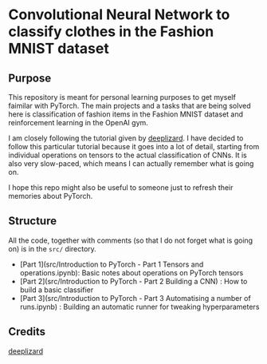 # Convolutional Neural Network to classify clothes in the Fashion MNIST dataset

## Purpose

This repository is meant for personal learning purposes to get myself faimilar with PyTorch. The main projects and a tasks that are being solved here is classification of fashion items in the Fashion MNIST dataset and reinforcement learning in the OpenAI gym. 

I am closely following the tutorial given by [deeplizard](https://deeplizard.com/learn/video/v5cngxo4mIg). I have decided to follow this particular tutorial because it goes into a lot of detail, starting from individual operations on tensors to the actual classification of CNNs. It is also very slow-paced, which means I can actually remember what is going on. 

I hope this repo might also be useful to someone just to refresh their memories about PyTorch.

## Structure

All the code, together with comments (so that I do not forget what is going on) is in the `src/` directory.

- [Part 1](src/Introduction to PyTorch - Part 1 Tensors and operations.ipynb): Basic notes about operations on PyTorch tensors
- [Part 2](src/Introduction to PyTorch - Part 2 Building a CNN) : How to build a basic classifier
- [Part 3](src/Introduction to PyTorch - Part 3 Automatising a number of runs.ipynb) : Building an automatic runner for tweaking hyperparameters


## Credits
[deeplizard](https://deeplizard.com/learn/video/v5cngxo4mIg)
